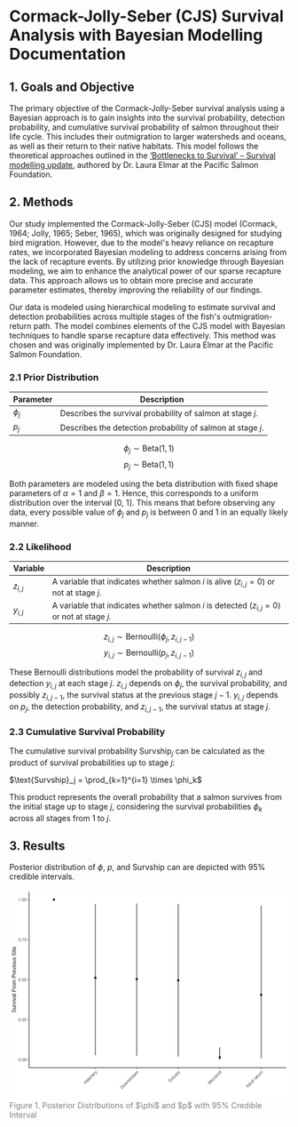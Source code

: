 # Cormack-Jolly-Seber (CJS) Survival Analysis with Bayesian Modelling Documentation

## 1. Goals and Objective
The primary objective of the Cormack-Jolly-Seber survival analysis using a Bayesian approach is to gain insights into the survival probability, detection probability, and cumulative survival probability of salmon throughout their life cycle. This includes their outmigration to larger watersheds and oceans, as well as their return to their native habitats. This model follows the theoretical approaches outlined in the [‘Bottlenecks to Survival’ – Survival modelling update](https://github.com/brahmwg/Bottlenecks_MDS_Capstone/blob/main/documentation/Bottlenecks%20survival%20modelling_Full%20summary_May%202023_LKE%20(2).docx), authored by Dr. Laura Elmar at the Pacific Salmon Foundation.

## 2. Methods
Our study implemented the Cormack-Jolly-Seber (CJS) model (Cormack, 1964; Jolly, 1965; Seber, 1965), which was originally designed for studying bird migration. However, due to the model's heavy reliance on recapture rates, we incorporated Bayesian modeling to address concerns arising from the lack of recapture events. By utilizing prior knowledge through Bayesian modeling, we aim to enhance the analytical power of our sparse recapture data. This approach allows us to obtain more precise and accurate parameter estimates, thereby improving the reliability of our findings.

Our data is modeled using hierarchical modeling to estimate survival and detection probabilities across multiple stages of the fish's outmigration-return path. The model combines elements of the CJS model with Bayesian techniques to handle sparse recapture data effectively. This method was chosen and was originally implemented by Dr. Laura Elmar at the Pacific Salmon Foundation.

### 2.1 Prior Distribution
| Parameter | Description | 
| --- | --- | 
| $\phi_j$ | Describes the survival probability of salmon at stage $j$. |
| $p_j$ | Describes the detection probability of salmon at stage $j$. |

$$\phi_j \sim \text{Beta}(1,1)$$
$$p_j \sim \text{Beta}(1,1)$$

Both parameters are modeled using the beta distribution with fixed shape parameters of $\alpha=1$ and $\beta=1$. Hence, this corresponds to a uniform distribution over the interval [0, 1]. This means that before observing any data, every possible value of $\phi_j$ and $p_j$ is between 0 and 1 in an equally likely manner.

### 2.2 Likelihood
| Variable | Description | 
| --- | --- | 
| $z_{i,j}$ | A variable that indicates whether salmon $i$ is alive $(z_{i,j} = 0)$ or not at stage $j$. |
| $y_{i,j}$ | A variable that indicates whether salmon $i$ is detected $(z_{i,j} = 0)$ or not at stage $j$. |

$$z_{i,j} \sim \text{Bernoulli}(\phi_j, z_{i,j-1})$$
$$y_{i,j} \sim \text{Bernoulli}(p_j, z_{i,j-1})$$

These Bernoulli distributions model the probability of survival $z_{i,j}$ and detection $y_{i,j}$ at each stage $j$. $z_{i,j}$ depends on $\phi_j$, the survival probability, and possibly $z_{i, j-1}$, the survival status at the previous stage $j-1$. $y_{i,j}$ depends on $p_j$, the detection probability, and $z_{i,j-1}$, the survival status at stage $j$.

### 2.3 Cumulative Survival Probability
The cumulative survival probability $\text{Survship}_j$ can be calculated as the product of survival probabilities up to stage $j$:

$\text{Survship}_j = \prod_{k=1}^{i=1} \times \phi_k$

This product represents the overall probability that a salmon survives from the initial stage up to stage $j$, considering the survival probabilities $\phi_k$ across all stages from 1 to $j$.

## 3. Results
Posterior distribution of $\phi$, $p$, and $\text{Survship}$ can are depicted with 95% credible intervals. 


<img src="plots/phi_p.png" alt="phi and p" style="width: 600px;">
<span style="color: gray;">Figure 1. Posterior Distributions of $\phi$ and $p$ with 95% Credible Interval</span>

